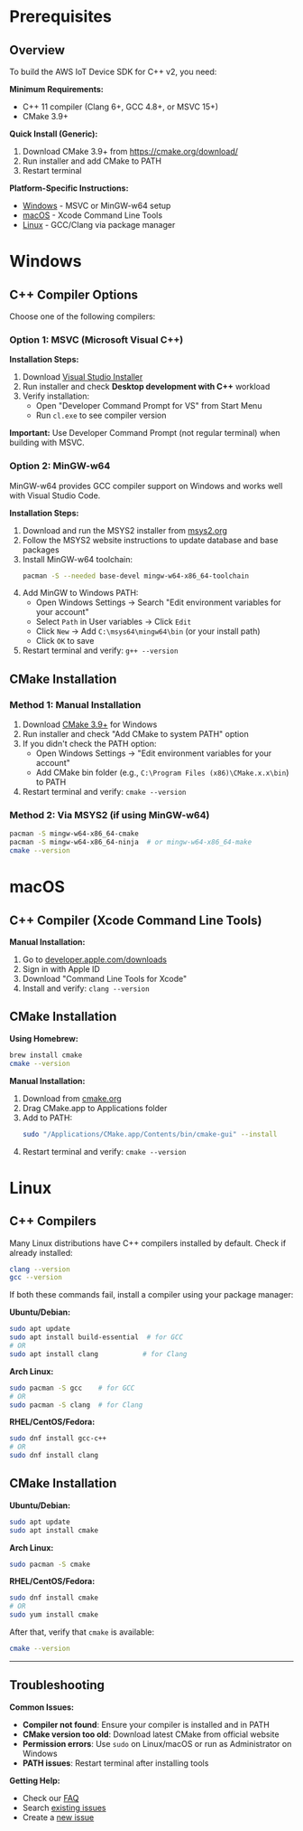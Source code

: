 # Prerequisites

## Overview

To build the AWS IoT Device SDK for C++ v2, you need:

**Minimum Requirements:**
- C++ 11 compiler (Clang 6+, GCC 4.8+, or MSVC 15+)
- CMake 3.9+

**Quick Install (Generic):**
1. Download CMake 3.9+ from https://cmake.org/download/
2. Run installer and add CMake to PATH
3. Restart terminal

**Platform-Specific Instructions:**
- [Windows](#windows) - MSVC or MinGW-w64 setup
- [macOS](#macos) - Xcode Command Line Tools
- [Linux](#linux) - GCC/Clang via package manager

# Windows

## C++ Compiler Options

Choose one of the following compilers:

### Option 1: MSVC (Microsoft Visual C++)

**Installation Steps:**
1. Download [Visual Studio Installer](https://visualstudio.microsoft.com/downloads/)
2. Run installer and check **Desktop development with C++** workload
3. Verify installation:
   - Open "Developer Command Prompt for VS" from Start Menu
   - Run `cl.exe` to see compiler version

**Important:** Use Developer Command Prompt (not regular terminal) when building with MSVC.

### Option 2: MinGW-w64

MinGW-w64 provides GCC compiler support on Windows and works well with Visual Studio Code.

**Installation Steps:**
1. Download and run the MSYS2 installer from [msys2.org](https://www.msys2.org/)
2. Follow the MSYS2 website instructions to update database and base packages
3. Install MinGW-w64 toolchain:
   ```sh
   pacman -S --needed base-devel mingw-w64-x86_64-toolchain
   ```
4. Add MinGW to Windows PATH:
   - Open Windows Settings → Search "Edit environment variables for your account"
   - Select `Path` in User variables → Click `Edit`
   - Click `New` → Add `C:\msys64\mingw64\bin` (or your install path)
   - Click `OK` to save
5. Restart terminal and verify: `g++ --version`

## CMake Installation

### Method 1: Manual Installation
1. Download [CMake 3.9+](https://cmake.org/download/) for Windows
2. Run installer and check "Add CMake to system PATH" option
3. If you didn't check the PATH option:
   - Open Windows Settings → "Edit environment variables for your account"
   - Add CMake bin folder (e.g., `C:\Program Files (x86)\CMake.x.x\bin`) to PATH
4. Restart terminal and verify: `cmake --version`

### Method 2: Via MSYS2 (if using MinGW-w64)
```sh
pacman -S mingw-w64-x86_64-cmake
pacman -S mingw-w64-x86_64-ninja  # or mingw-w64-x86_64-make
cmake --version
```

# macOS

## C++ Compiler (Xcode Command Line Tools)

**Manual Installation:**
1. Go to [developer.apple.com/downloads](https://developer.apple.com/download/all/)
2. Sign in with Apple ID
3. Download "Command Line Tools for Xcode"
4. Install and verify: `clang --version`

## CMake Installation

**Using Homebrew:**
```sh
brew install cmake
cmake --version
```

**Manual Installation:**
1. Download from [cmake.org](https://cmake.org/install/)
2. Drag CMake.app to Applications folder
3. Add to PATH:
   ```sh
   sudo "/Applications/CMake.app/Contents/bin/cmake-gui" --install
   ```
4. Restart terminal and verify: `cmake --version`

# Linux

## C++ Compilers

Many Linux distributions have C++ compilers installed by default. Check if already installed:
```sh
clang --version
gcc --version
```

If both these commands fail, install a compiler using your package manager:

**Ubuntu/Debian:**
```sh
sudo apt update
sudo apt install build-essential  # for GCC
# OR
sudo apt install clang           # for Clang
```

**Arch Linux:**
```sh
sudo pacman -S gcc    # for GCC
# OR  
sudo pacman -S clang  # for Clang
```

**RHEL/CentOS/Fedora:**
```sh
sudo dnf install gcc-c++
# OR
sudo dnf install clang
```

## CMake Installation

**Ubuntu/Debian:**
```sh
sudo apt update
sudo apt install cmake
```

**Arch Linux:**
```sh
sudo pacman -S cmake
```

**RHEL/CentOS/Fedora:**
```sh
sudo dnf install cmake
# OR
sudo yum install cmake
```

After that, verify that `cmake` is available:

```sh
cmake --version
```

---

## Troubleshooting

**Common Issues:**
- **Compiler not found**: Ensure your compiler is installed and in PATH
- **CMake version too old**: Download latest CMake from official website
- **Permission errors**: Use `sudo` on Linux/macOS or run as Administrator on Windows
- **PATH issues**: Restart terminal after installing tools

**Getting Help:**
- Check our [FAQ](./FAQ.md)
- Search [existing issues](https://github.com/aws/aws-iot-device-sdk-cpp-v2/issues)
- Create a [new issue](https://github.com/aws/aws-iot-device-sdk-cpp-v2/issues/new/choose)
